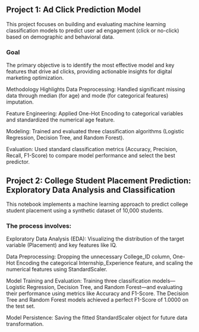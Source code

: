 ## Project 1: Ad Click Prediction Model
This project focuses on building and evaluating machine learning classification models to predict user ad engagement (click or no-click) based on demographic and behavioral data.

### Goal
The primary objective is to identify the most effective model and key features that drive ad clicks, providing actionable insights for digital marketing optimization.

Methodology Highlights
Data Preprocessing: Handled significant missing data through median (for age) and mode (for categorical features) imputation.

Feature Engineering: Applied One-Hot Encoding to categorical variables and standardized the numerical age feature.

Modeling: Trained and evaluated three classification algorithms (Logistic Regression, Decision Tree, and Random Forest).

Evaluation: Used standard classification metrics (Accuracy, Precision, Recall, F1-Score) to compare model performance and select the best predictor.

## Project 2: College Student Placement Prediction: Exploratory Data Analysis and Classification
This notebook implements a machine learning approach to predict college student placement using a synthetic dataset of 10,000 students.

### The process involves:

Exploratory Data Analysis (EDA): Visualizing the distribution of the target variable (Placement) and key features like IQ.

Data Preprocessing: Dropping the unnecessary College_ID column, One-Hot Encoding the categorical Internship_Experience feature, and scaling the numerical features using StandardScaler.

Model Training and Evaluation: Training three classification models—Logistic Regression, Decision Tree, and Random Forest—and evaluating their performance using metrics like Accuracy and F1-Score. The Decision Tree and Random Forest models achieved a perfect F1-Score of 1.0000 on the test set.

Model Persistence: Saving the fitted StandardScaler object for future data transformation.
